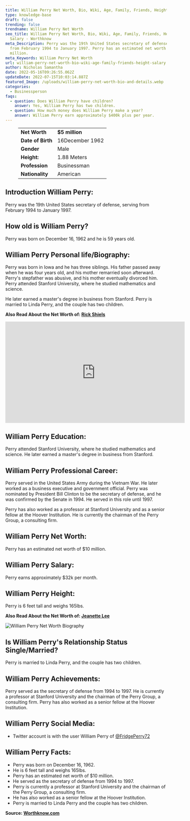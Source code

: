 ```yaml
---
title: William Perry Net Worth, Bio, Wiki, Age, Family, Friends, Height & Salary
type: knowledge-base
draft: false
trending: false
trendname: William Perry Net Worth
seo_title: William Perry Net Worth, Bio, Wiki, Age, Family, Friends, Height &
  Salary - Worthknow
meta_Description: Perry was the 19th United States secretary of defense, serving
  from February 1994 to January 1997. Perry has an estimated net worth of $10
  million.
meta_Keywords: William Perry Net Worth
url: william-perry-net-worth-bio-wiki-age-family-friends-height-salary
author: Nicholas Samantha
date: 2022-05-16T09:26:55.062Z
updateDate: 2022-07-15T10:03:14.887Z
featured_Image: /uploads/william-perry-net-worth-bio-and-details.webp
categories:
  - Businessperson
faqs:
  - question: Does William Perry have children?
    answer: Yes, William Perry has two children.
  - question: How much money does William Perry make a year?
    answer: William Perry earn approximately $400k plus per year.
---
```

<figure class="wp-block-table is-style-stripes">
  <table>
    <tbody>
      <tr>
        <td>
          <strong>Net Worth</strong>
        </td>
        <td>
          <strong>$5 million</strong>
        </td>
      </tr>
      <tr>
        <td>
          <strong>Date of Birth</strong>
        </td>
        <td>16December 1962</td>
      </tr>
      <tr>
        <td>
          <strong>Gender</strong>
        </td>
        <td>Male</td>
      </tr>
      <tr>
        <td>
          <strong>Height:</strong>
        </td>
        <td>1.88 Meters</td>
      </tr>
      <tr>
        <td>
          <strong>Profession</strong>
        </td>
        <td>Businessman</td>
      </tr>
      <tr>
        <td>
          <strong>Nationality</strong>
        </td>
        <td>American</td>
      </tr>
    </tbody>
  </table>
</figure>

## **Introduction William Perry:**

Perry was the 19th United States secretary of defense, serving from February 1994 to January 1997.

## **How old is William Perry?**

Perry was born on December 16, 1962 and he is 59 years old.

## **William Perry Personal life/Biography:**

Perry was born in Iowa and he has three siblings. His father passed away when he was four years old, and his mother remarried soon afterward. Perry's stepfather was abusive, and his mother eventually divorced him. Perry attended Stanford University, where he studied mathematics and science.

He later earned a master's degree in business from Stanford. Perry is married to Linda Perry, and the couple has two children.

**Also Read About the Net Worth of: <a href="https://worthknow.com/rick-shiels-net-worth-bio-age-family-friends-height-salary/" target="_blank" rel="noopener">Rick Shiels</a>**

<iframe width="560" height="315" src="https://www.youtube.com/embed/E_jidra8EMU" title="YouTube video player" frameborder="0" allow="accelerometer; autoplay; clipboard-write; encrypted-media; gyroscope; picture-in-picture" allowfullscreen></iframe>

## **William Perry E**ducation:

Perry attended Stanford University, where he studied mathematics and science. He later earned a master's degree in business from Stanford.

## **William Perry Professional Career:**

Perry served in the United States Army during the Vietnam War. He later worked as a business executive and government official. Perry was nominated by President Bill Clinton to be the secretary of defense, and he was confirmed by the Senate in 1994. He served in this role until 1997.

Perry has also worked as a professor at Stanford University and as a senior fellow at the Hoover Institution. He is currently the chairman of the Perry Group, a consulting firm.

## **William Perry Net Worth:**

Perry has an estimated net worth of $10 million.

## **William Perry Salary:**

Perry earns approximately $32k per month.

## **William Perry Height:**

Perry is 6 feet tall and weighs 165lbs.

**Also Read About the Net Worth of: <a href="https://worthknow.com/jeanette-lee-net-worth-bio-wiki-age-family-friends-height-salary/" target="_blank" rel="noopener">Jeanette Lee</a>**

![William Perry Net Worth Biography](/uploads/william-perry-net-worth.webp)

## **Is William Perry's Relationship Status Single/Married?**

Perry is married to Linda Perry, and the couple has two children.

## William Perry Achievements:

Perry served as the secretary of defense from 1994 to 1997. He is currently a professor at Stanford University and the chairman of the Perry Group, a consulting firm. Perry has also worked as a senior fellow at the Hoover Institution.

## **William Perry Social Media:**

* Twitter account is with the user William Perry of <a href="https://twitter.com/fridgeperry72?" target="_blank" rel="nofollow" rel="noopener">@FridgePerry72</a>

## **William Perry Facts:**

* Perry was born on December 16, 1962.
* He is 6 feet tall and weighs 165lbs.
* Perry has an estimated net worth of $10 million.
* He served as the secretary of defense from 1994 to 1997.
* Perry is currently a professor at Stanford University and the chairman of the Perry Group, a consulting firm.
* He has also worked as a senior fellow at the Hoover Institution. 
* Perry is married to Linda Perry and the couple has two children.

**Source: <a href="https://worthknow.com/" target="_blank" rel="noopener">Worthknow.com</a>**